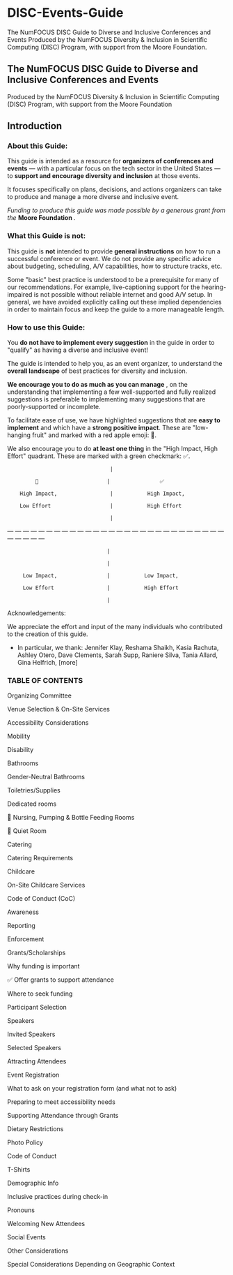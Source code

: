 # DISC-Events-Guide
The NumFOCUS DISC Guide to Diverse and Inclusive Conferences and Events Produced by the NumFOCUS Diversity &amp; Inclusion in Scientific Computing (DISC) Program, with support from the Moore Foundation.

## The NumFOCUS DISC Guide to Diverse and Inclusive Conferences and Events

Produced by the NumFOCUS Diversity &amp; Inclusion in Scientific Computing (DISC) Program, with support from the Moore Foundation

## Introduction

### About this Guide:

This guide is intended as a resource for **organizers of conferences and events** — with a particular focus on the tech sector in the United States — to **support and encourage diversity and inclusion** at those events.

It focuses specifically on plans, decisions, and actions organizers can take to produce and manage a more diverse and inclusive event.

_Funding to produce this guide was made possible by a generous grant from the_ **Moore Foundation** _._

### What this Guide is not:

This guide is **not** intended to provide **general instructions** on how to run a successful conference or event. We do not provide any specific advice about budgeting, scheduling, A/V capabilities, how to structure tracks, etc.

Some &quot;basic&quot; best practice is understood to be a prerequisite for many of our recommendations. For example, live-captioning support for the hearing-impaired is not possible without reliable internet and good A/V setup. In general, we have avoided explicitly calling out these implied dependencies in order to maintain focus and keep the guide to a more manageable length.

### How to use this Guide:

You **do not have to implement every suggestion** in the guide in order to &quot;qualify&quot; as having a diverse and inclusive event!

The guide is intended to help you, as an event organizer, to understand the **overall landscape** of best practices for diversity and inclusion.

**We encourage you to do as much as you can manage** , on the understanding that implementing a few well-supported and fully realized suggestions is preferable to implementing many suggestions that are poorly-supported or incomplete.

To facilitate ease of use, we have highlighted suggestions that are **easy to implement** and which have a **strong positive impact**. These are &quot;low-hanging fruit&quot; and marked with a red apple emoji: 🍎.

We also encourage you to do **at least one thing** in the &quot;High Impact, High Effort&quot; quadrant. These are marked with a green checkmark: ✅.

                                     |

             🍎                      |                ✅

        High Impact,                 |           High Impact,

        Low Effort                   |           High Effort

                                     |

— — — — — — — — — — — — — — — — — — — — — — — — — — — — — — — — —

                                    |

                                    |

         Low Impact,                |           Low Impact,

         Low Effort                 |           High Effort

                                    |

Acknowledgements:

We appreciate the effort and input of the many individuals who contributed to the creation of this guide.

- In particular, we thank: Jennifer Klay, Reshama Shaikh, Kasia Rachuta, Ashley Otero, Dave Clements, Sarah Supp, Raniere Silva, Tania Allard, Gina Helfrich, [more]

### TABLE OF CONTENTS

Organizing Committee

Venue Selection &amp; On-Site Services

Accessibility Considerations

Mobility

Disability

Bathrooms

Gender-Neutral Bathrooms

Toiletries/Supplies

Dedicated rooms

🍎 Nursing, Pumping &amp; Bottle Feeding Rooms

🍎 Quiet Room

Catering

Catering Requirements

Childcare

On-Site Childcare Services

Code of Conduct (CoC)

Awareness

Reporting

Enforcement

Grants/Scholarships

Why funding is important

✅ Offer grants to support attendance

Where to seek funding

Participant Selection

Speakers

Invited Speakers

Selected Speakers

Attracting Attendees

Event Registration

What to ask on your registration form (and what not to ask)

Preparing to meet accessibility needs

Supporting Attendance through Grants

Dietary Restrictions

Photo Policy

Code of Conduct

T-Shirts

Demographic Info

Inclusive practices during check-in

Pronouns

Welcoming New Attendees

Social Events

Other Considerations

Special Considerations Depending on Geographic Context

